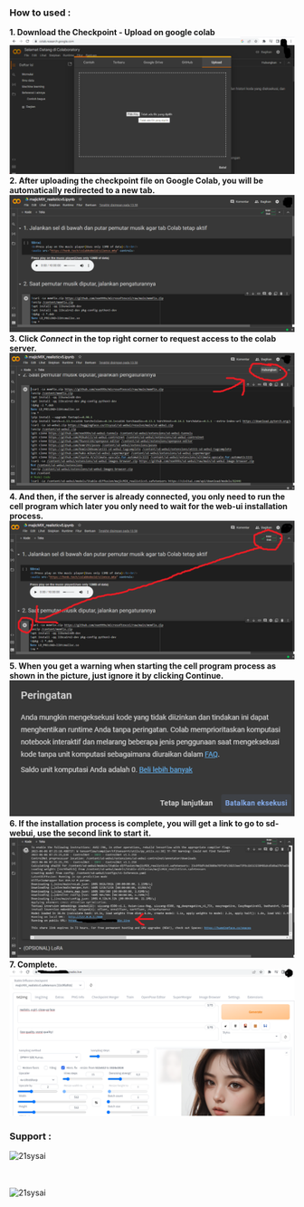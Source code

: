<h3 align="left">How to used :</h3>
<b>1. Download the Checkpoint - Upload on google colab</b>
<img src="https://github.com/noe999x/sd-colab/blob/main/image/1.png">
<br><b>2. After uploading the checkpoint file on Google Colab, you will be automatically redirected to a new tab.</b>
<img src="https://github.com/noe999x/sd-colab/blob/main/image/2.png">
<br><b>3. Click <i>Connect</i> in the top right corner to request access to the colab server.</b>
<img src="https://github.com/noe999x/sd-colab/blob/main/image/3.png">
<br><b>4. And then, if the server is already connected, you only need to run the cell program which later you only need to wait for the web-ui installation process.</b>
<img src="https://github.com/noe999x/sd-colab/blob/main/image/4.png">
<br><b>5. When you get a warning when starting the cell program process as shown in the picture, just ignore it by clicking Continue.</b>
<img src="https://github.com/noe999x/sd-colab/blob/main/image/5.png">
<br><b>6. If the installation process is complete, you will get a link to go to sd-webui, use the second link to start it.</b>
<img src="https://github.com/noe999x/sd-colab/blob/main/image/6.png">
<br><b>7. Complete.</b>
<img src="https://github.com/noe999x/sd-colab/blob/main/image/8.png">

<h3 align="left">Support :</h3>
<p><a href="https://www.buymeacoffee.com/21sysai"> <img align="left" src="https://cdn.buymeacoffee.com/buttons/v2/default-yellow.png" height="50" width="210" alt="21sysai" /></a></p><br><br><br>

<p><a href="https://trakteer.id/21sysai/tip"> <img align="left" src="https://trakteer.id/images/mix/navbar-logo-lite.png" height="50" width="210" alt="21sysai" /></a></p>
